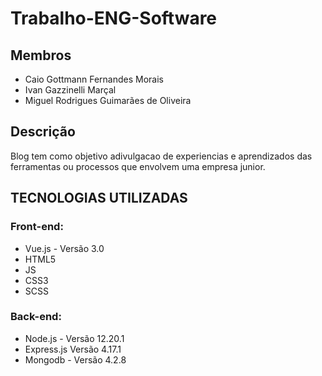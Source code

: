 # Trabalho-ENG-Software

## Membros
- Caio Gottmann Fernandes Morais
- Ivan Gazzinelli Marçal
- Miguel Rodrigues Guimarães de Oliveira

## Descrição
Blog tem como objetivo adivulgacao de experiencias e aprendizados das ferramentas ou processos que envolvem uma empresa junior.


## TECNOLOGIAS UTILIZADAS
### Front-end:
- Vue.js - Versão 3.0
- HTML5
- JS
- CSS3
- SCSS
### Back-end:
- Node.js - Versão 12.20.1
- Express.js Versão 4.17.1
- Mongodb - Versão 4.2.8

